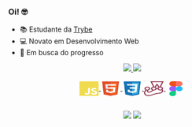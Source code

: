 ### Oi! 🤓

- 📚 Estudante da [Trybe](https://www.betrybe.com/)
- 💻 Novato em Desenvolvimento Web
- 🚀 Em busca do progresso

<div align="center">
  <a href="https://github.com/matheusgb">
  <img height="140em" src="https://github-readme-stats.vercel.app/api?username=matheusgb&show_icons=true&theme=dark&include_all_commits=true&count_private=true"/>
  <img height="140em" src="https://github-readme-stats.vercel.app/api/top-langs/?username=matheusgb&layout=compact&langs_count=7&theme=dark"/>
</div>
  
  <div align="center">
  <div style="display: inline_block"><br>
  <img align="center" alt="Js" height="30" width="40" src="https://raw.githubusercontent.com/devicons/devicon/master/icons/javascript/javascript-plain.svg">
  <img align="center" alt="HTML" height="30" width="40" src="https://raw.githubusercontent.com/devicons/devicon/master/icons/html5/html5-original.svg">
  <img align="center" alt="CSS" height="30" width="40" src="https://raw.githubusercontent.com/devicons/devicon/master/icons/css3/css3-original.svg">
  <img align="center" alt="CSS" height="30" width="40" src="https://raw.githubusercontent.com/devicons/devicon/master/icons/jest/jest-plain.svg">
  <img align="center" alt="CSS" height="30" width="40" src="https://raw.githubusercontent.com/devicons/devicon/master/icons/figma/figma-original.svg">
</div>
  </div>
  
  ##
  <div align="center">
  <a href="https://www.linkedin.com/in/matheusgb" target="_blank"><img src="https://img.shields.io/badge/-LinkedIn-%230077B5?style=for-the-badge&logo=linkedin&logoColor=white" target="_blank"></a> 
  <a href = "mailto:matheusgbr98@gmail.com"><img src="https://img.shields.io/badge/-Gmail-%23333?style=for-the-badge&logo=gmail&logoColor=white" target="_blank"></a>
  </div>
